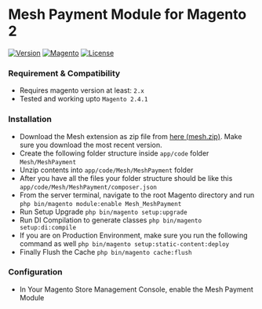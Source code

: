 # Mesh Payment Module for Magento 2

[![Version](https://img.shields.io/github/release/ynloultratech/mesh-magento.svg)](https://github.com/ynloultratech/mesh-magento)
[![Magento](https://img.shields.io/badge/Magento-2.1+-blue.svg)](http://magento.com)
[![License](https://img.shields.io/github/license/ynloultratech/mesh-magento.svg)](https://github.com/ynloultratech/mesh-magento/blob/master/LICENSE)

### Requirement & Compatibility
- Requires magento version at least: `2.x`
- Tested and working upto `Magento 2.4.1`

### Installation
- Download the Mesh extension as zip file from [here (mesh.zip)](https://github.com/ynloultratech/mesh-magento/releases/latest). Make sure you download the most recent version.
- Create the following folder structure inside `app/code` folder `Mesh/MeshPayment`
- Unzip contents into `app/code/Mesh/MeshPayment` folder
- After you have all the files your folder structure should be like this `app/code/Mesh/MeshPayment/composer.json`
- From the server terminal, navigate to the root Magento directory and run  `php bin/magento module:enable Mesh_MeshPayment`
- Run Setup Upgrade
  `php bin/magento setup:upgrade`
- Run DI Compilation to generate classes
  `php bin/magento setup:di:compile`
- If you are on Production Environment, make sure you run the following command as well
  `php bin/magento setup:static-content:deploy`
- Finally Flush the Cache
  `php bin/magento cache:flush`

### Configuration
- In Your Magento Store Management Console, enable the Mesh Payment Module
